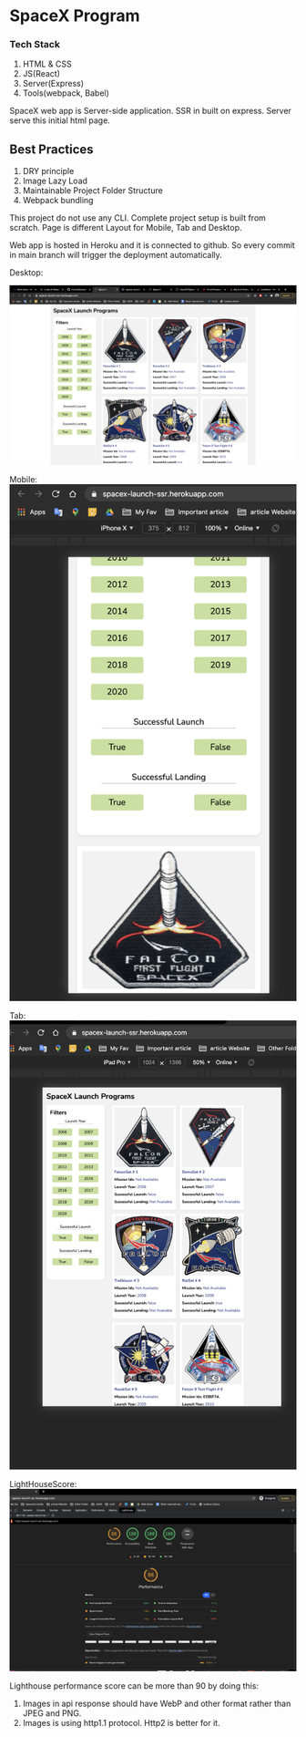 #  SpaceX Program

### Tech Stack
1.  HTML  & CSS
2.  JS(React)
3. Server(Express)
4. Tools(webpack,  Babel)

SpaceX web app is Server-side application. SSR in built on express.
Server serve this initial html page.

## Best Practices

1.  DRY principle
2.  Image Lazy Load
3.  Maintainable Project Folder Structure
4.  Webpack bundling


This project do not use any CLI. Complete project setup is built from scratch.
Page is different Layout for Mobile, Tab and Desktop.

Web app is hosted in Heroku and it  is connected to github. So every commit in main branch will trigger the deployment automatically.

Desktop:

![Desktop view:](src/images/desktop.png)

Mobile:
![Mobile view:](src/images/mobile.png)

Tab:
![Tab view:](src/images/tab.png)

LightHouseScore:
![LightHouseScore:](src/images/light.png)



Lighthouse performance score can be more than 90 by doing this:
1.  Images in api response  should have WebP and other format rather than JPEG and PNG.
2.  Images is using http1.1 protocol. Http2 is better for it.

